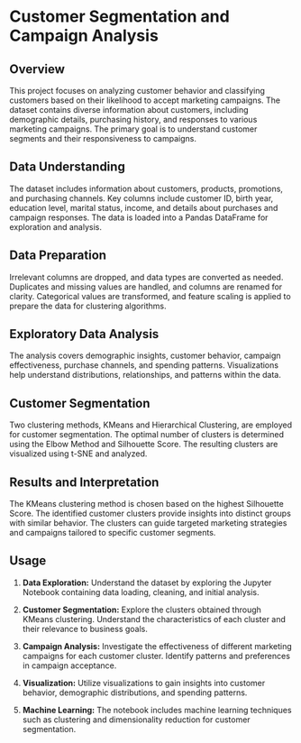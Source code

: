 # Customer Segmentation and Campaign Analysis

## Overview

This project focuses on analyzing customer behavior and classifying customers based on their likelihood to accept marketing campaigns. The dataset contains diverse information about customers, including demographic details, purchasing history, and responses to various marketing campaigns. The primary goal is to understand customer segments and their responsiveness to campaigns.

## Data Understanding

The dataset includes information about customers, products, promotions, and purchasing channels. Key columns include customer ID, birth year, education level, marital status, income, and details about purchases and campaign responses. The data is loaded into a Pandas DataFrame for exploration and analysis.

## Data Preparation

Irrelevant columns are dropped, and data types are converted as needed. Duplicates and missing values are handled, and columns are renamed for clarity. Categorical values are transformed, and feature scaling is applied to prepare the data for clustering algorithms.

## Exploratory Data Analysis

The analysis covers demographic insights, customer behavior, campaign effectiveness, purchase channels, and spending patterns. Visualizations help understand distributions, relationships, and patterns within the data.

## Customer Segmentation

Two clustering methods, KMeans and Hierarchical Clustering, are employed for customer segmentation. The optimal number of clusters is determined using the Elbow Method and Silhouette Score. The resulting clusters are visualized using t-SNE and analyzed.

## Results and Interpretation

The KMeans clustering method is chosen based on the highest Silhouette Score. The identified customer clusters provide insights into distinct groups with similar behavior. The clusters can guide targeted marketing strategies and campaigns tailored to specific customer segments.

## Usage

1. **Data Exploration:** Understand the dataset by exploring the Jupyter Notebook containing data loading, cleaning, and initial analysis.

2. **Customer Segmentation:** Explore the clusters obtained through KMeans clustering. Understand the characteristics of each cluster and their relevance to business goals.

3. **Campaign Analysis:** Investigate the effectiveness of different marketing campaigns for each customer cluster. Identify patterns and preferences in campaign acceptance.

4. **Visualization:** Utilize visualizations to gain insights into customer behavior, demographic distributions, and spending patterns.

5. **Machine Learning:** The notebook includes machine learning techniques such as clustering and dimensionality reduction for customer segmentation.
